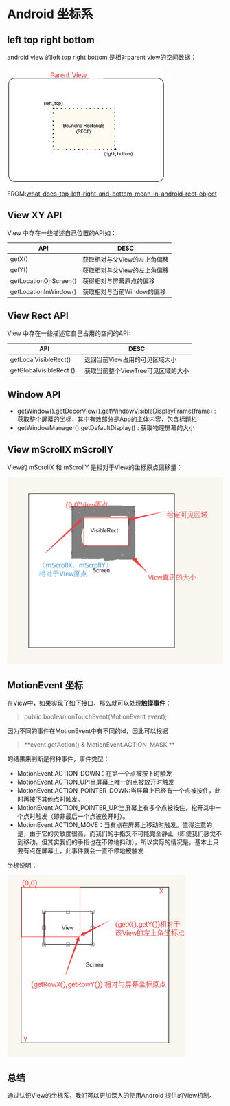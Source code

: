 # Android 坐标系

## left top right bottom

android view 的left top right bottom 是相对parent view的空间数据：

![ltrb](001e078a-d8d2-4a3d-af92-4c8dcba2087e.jpg)

FROM:[what-does-top-left-right-and-bottom-mean-in-android-rect-object](http://stackoverflow.com/questions/22589322/what-does-top-left-right-and-bottom-mean-in-android-rect-object)

## View XY API

View 中存在一些描述自己位置的API如：

|API                   |DESC                        |
|----------------------|----------------------------|
|getX() 　　　　　　　 |获取相对与父View的左上角偏移|
|getY() 　　　　　　　 |获取相对与父View的左上角偏移|
|getLocationOnScreen() |获得相对与屏幕原点的偏移    |
|getLocationInWindow() |获取相对与当前Window的偏移  |

## View Rect API

View 中存在一些描述它自己占用的空间的API:

|API                     |DESC                              |
|------------------------|----------------------------------|
|getLocalVisibleRect() 　|返回当前View占用的可见区域大小    |
|getGlobalVisibleRect () |获取当前整个ViewTree可见区域的大小|


## Window API

* getWindow().getDecorView().getWindowVisibleDisplayFrame(frame) : 获取整个屏幕的坐标，其中有效部分是App的主体内容，包含标题栏
* getWindowManager().getDefaultDisplay() : 获取物理屏幕的大小

## View mScrollX mScrollY 

View的 mScrollX 和 mScrollY 是相对于View的坐标原点偏移量：

![mScrollX mScrollY](85538cbc-113e-47ae-bbd7-97e64f179458.jpg)

## MotionEvent 坐标

在View中，如果实现了如下接口，那么就可以处理**触摸事件**：

> public boolean onTouchEvent(MotionEvent event); 

因为不同的事件在MotionEvent中有不同的id，因此可以根据 

> **event.getAction() & MotionEvent.ACTION_MASK **

的结果来判断是何种事件，事件类型：

* MotionEvent.ACTION_DOWN：在第一个点被按下时触发
* MotionEvent.ACTION_UP:当屏幕上唯一的点被放开时触发
* MotionEvent.ACTION_POINTER_DOWN:当屏幕上已经有一个点被按住，此时再按下其他点时触发。
* MotionEvent.ACTION_POINTER_UP:当屏幕上有多个点被按住，松开其中一个点时触发（即非最后一个点被放开时）。
* MotionEvent.ACTION_MOVE：当有点在屏幕上移动时触发。值得注意的是，由于它的灵敏度很高，而我们的手指又不可能完全静止（即使我们感觉不到移动，但其实我们的手指也在不停地抖动），所以实际的情况是，基本上只要有点在屏幕上，此事件就会一直不停地被触发

坐标说明：

![MotionEvent](483277bb-2ef8-42b4-ab02-fc891558791d.jpg)

## 总结

通过认识View的坐标系，我们可以更加深入的使用Android 提供的View机制。